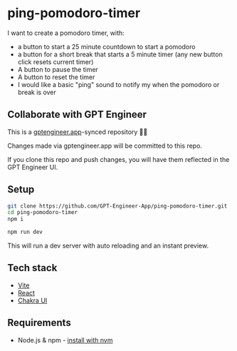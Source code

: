 # ping-pomodoro-timer

I want to create a pomodoro timer, with:
- a button to start a 25 minute countdown to start a pomodoro
- a button for a short break that starts a 5 minute timer (any new button click resets current timer)
- A button to pause the timer
- A button to reset the timer
- I would like a basic "ping" sound to notify my when the pomodoro or break is over 

## Collaborate with GPT Engineer

This is a [gptengineer.app](https://gptengineer.app)-synced repository 🌟🤖

Changes made via gptengineer.app will be committed to this repo.

If you clone this repo and push changes, you will have them reflected in the GPT Engineer UI.

## Setup

```sh
git clone https://github.com/GPT-Engineer-App/ping-pomodoro-timer.git
cd ping-pomodoro-timer
npm i
```

```sh
npm run dev
```

This will run a dev server with auto reloading and an instant preview.

## Tech stack

- [Vite](https://vitejs.dev/)
- [React](https://react.dev/)
- [Chakra UI](https://chakra-ui.com/)

## Requirements

- Node.js & npm - [install with nvm](https://github.com/nvm-sh/nvm#installing-and-updating)
